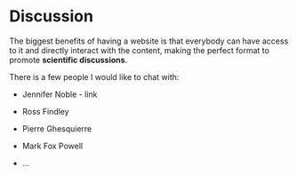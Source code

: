 # Discussion

The biggest benefits of having a website is that everybody can have access to it and directly interact with the content, making the perfect format to promote **scientific discussions**.

There is a few people I would like to chat with:

- Jennifer Noble - link

- Ross Findley

- Pierre Ghesquierre

- Mark Fox Powell

- ...